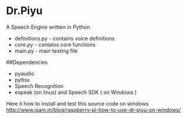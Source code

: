 # Dr.Piyu
A Speech Engine written in Python


* definitions.py - contains voice definitions
* core.py - contains core functions
* main.py - main testing file



##Dependencies
* pyaudio
* pyttsx
* Speech Recognition
* espeak (on linux) and Speech SDK ( on Windows )

Here it how to install and test this source code on windows http://www.jsam.in/blog/raspberry-pi-how-to-use-dr-piyu-on-windows/
